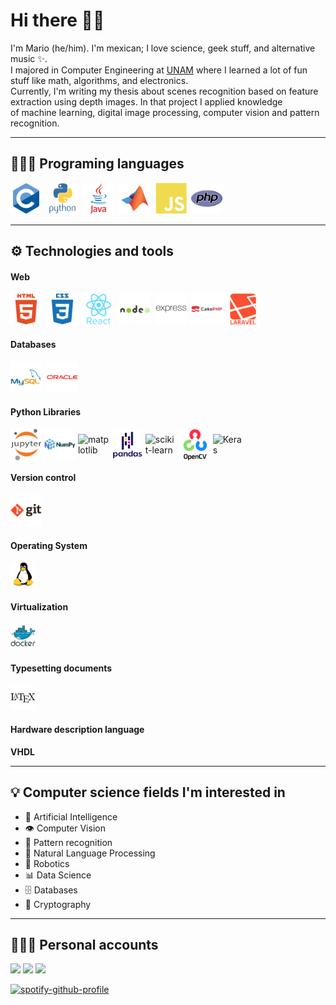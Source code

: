 # Hi there 🖖🏽

I'm Mario (he/him). I'm mexican; I love science, geek stuff, and alternative music ✨.  
I majored in Computer Engineering at [UNAM](https://www.unam.mx/) where I learned a lot of fun stuff like math, algorithms, and electronics.  
Currently, I'm writing my thesis about scenes recognition based on feature extraction using depth images. In that project I applied knowledge of machine learning, digital image processing, computer vision and pattern recognition.

---

## 🧑🏽‍💻 Programing languages
<div>
  <!--- C --->
  <img src="https://raw.githubusercontent.com/devicons/devicon/master/icons/c/c-original.svg" title="C" alt="C" width="50" height="50"/>&nbsp;
  <!--- Python --->
  <img src="https://raw.githubusercontent.com/devicons/devicon/master/icons/python/python-original-wordmark.svg" title="Python" alt="Python" width="50" height="50"/>&nbsp;
  <!--- Java --->
  <img src="https://raw.githubusercontent.com/devicons/devicon/master/icons/java/java-original-wordmark.svg" title="Java" alt="Java" width="50" height="50"/>&nbsp;
  <!--- Matlab --->
  <img src="https://raw.githubusercontent.com/devicons/devicon/master/icons/matlab/matlab-original.svg" title="Matlab" alt="Matlab" width="50" height="50"/>&nbsp;
  <!--- JavaScript --->
  <img src="https://raw.githubusercontent.com/devicons/devicon/master/icons/javascript/javascript-plain.svg" title="JavaScript" alt="JavaScript" width="50" height="50"/>&nbsp;
  <!--- PHP --->
  <img src="https://raw.githubusercontent.com/devicons/devicon/master/icons/php/php-original.svg" title="PHP" alt="PHP" width="50" height="50"/>&nbsp;
</div>

---

## ⚙️ Technologies and tools

#### Web
<div>
  <!--- HTML --->
  <img src="https://raw.githubusercontent.com/devicons/devicon/master/icons/html5/html5-plain-wordmark.svg" title="HTML" alt="HTML" width="50" height="50"/>&nbsp;
  <!--- CSS --->
  <img src="https://raw.githubusercontent.com/devicons/devicon/master/icons/css3/css3-plain-wordmark.svg"  title="CSS" alt="CSS" width="50" height="50"/>&nbsp;
  <!--- React --->
  <img src="https://raw.githubusercontent.com/devicons/devicon/master/icons/react/react-original-wordmark.svg" title="React" alt="React" width="50" height="50"/>&nbsp;
  <!--- node js --->
  <img src="https://raw.githubusercontent.com/devicons/devicon/master/icons/nodejs/nodejs-original-wordmark.svg" title="node.js" alt="node.js" width="50" height="50"/>&nbsp;
  <!--- express --->
  <img src="https://raw.githubusercontent.com/devicons/devicon/master/icons/express/express-original-wordmark.svg" title="express" alt="express" width="50" height="50"/>&nbsp;
  <!--- CakePHP --->
  <img src="https://raw.githubusercontent.com/devicons/devicon/master/icons/cakephp/cakephp-original-wordmark.svg" title="CakePHP" alt="CakePHP" width="50" height="50"/>&nbsp;
  <!--- Laravel --->
  <img src="https://raw.githubusercontent.com/devicons/devicon/master/icons/laravel/laravel-plain-wordmark.svg" title="Laravel" alt="Laravel" width="50" height="50"/>&nbsp;
</div>

#### Databases
<div>
  <!--- MySQL --->
  <img src="https://raw.githubusercontent.com/devicons/devicon/master/icons/mysql/mysql-original-wordmark.svg" title="MySQL" alt="MySQL" width="50" height="50"/>&nbsp;
  <!--- oracle --->
  <img src="https://raw.githubusercontent.com/devicons/devicon/master/icons/oracle/oracle-original.svg" title="Oracle" alt="Oracle" width="50" height="50"/>&nbsp;
</div>

#### Python Libraries
<div style="display: flex; align-items: center;">
  <!--- jupyter notebooks --->
  <img src="https://raw.githubusercontent.com/devicons/devicon/master/icons/jupyter/jupyter-original-wordmark.svg" title="jupyter" alt="jupyter" width="50" height="50"/>&nbsp;
  <!--- numpy --->
  <img src="https://raw.githubusercontent.com/devicons/devicon/master/icons/numpy/numpy-original-wordmark.svg" title="NumPy" alt="NumPy" width="50" height="50"/>&nbsp;
  <!--- matplotlib --->
  <img src="https://matplotlib.org/3.6.0/_images/sphx_glr_logos2_003_2_0x.png" title="matplotlib" alt="matplotlib" width="50"/>&nbsp;
  <!--- pandas --->
  <img src="https://raw.githubusercontent.com/devicons/devicon/master/icons/pandas/pandas-original-wordmark.svg" title="pandas" alt="pandas" width="50" height="50"/>&nbsp;
  <!--- scikit learn --->
  <img src="https://neurohive.io/wp-content/uploads/2019/06/1200px-Scikit_learn_logo_small.svg.png" title="scikit-learn" alt="scikit-learn" width="50"/>&nbsp;
  <!--- opencv --->
  <img src="https://raw.githubusercontent.com/devicons/devicon/master/icons/opencv/opencv-original-wordmark.svg" title="OpenCV" alt="OpenCV" width="50" height="50"/>&nbsp;
  <!--- keras --->
  <img src="https://victorzhou.com/static/c309c4c6a7bbdb43cf1f290786ce47ab/39600/keras-logo.png" title="Keras" alt="Keras" width="50"/>&nbsp;
</div>

#### Version control
<div>
  <!--- git --->
  <img src="https://raw.githubusercontent.com/devicons/devicon/master/icons/git/git-original-wordmark.svg" title="git" alt="git" width="50" height="50"/>&nbsp;
</div>

#### Operating System
<div>
  <!--- gnu/linux --->
  <img src="https://raw.githubusercontent.com/devicons/devicon/master/icons/linux/linux-original.svg" title="GNU/linux" alt="GNU/Linux" width="40" height="40"/>&nbsp;
</div>

#### Virtualization
<div>
  <!--- docker --->
  <img src="https://raw.githubusercontent.com/devicons/devicon/master/icons/docker/docker-original-wordmark.svg" title="docker" alt="docker" width="40" height="40"/>&nbsp;
</div>

#### Typesetting documents
<div>
  <!--- latex --->
  <img src="https://raw.githubusercontent.com/devicons/devicon/master/icons/latex/latex-original.svg" title="LaTeX" alt="LaTeX" width="40" height="40"/>&nbsp;
</div>

#### Hardware description language
**VHDL**

---


## 💡 Computer science fields I'm interested in
- 🧠 Artificial Intelligence
- 👁️ Computer Vision
- 🔎 Pattern recognition
- 📖 Natural Language Processing
- 🤖 Robotics
- 📊 Data Science
- 🗄️ Databases
- 🔐 Cryptography

---
## 🧑🏽‍🎤 Personal accounts
<a href="https://twitter.com/mio_srz"><img src="https://img.shields.io/badge/Twitter-1DA1F2?style=for-the-badge&logo=twitter&logoColor=white"></a>
<a href="https://www.linkedin.com/in/masues/"><img src="https://img.shields.io/badge/LinkedIn-0077B5?style=for-the-badge&logo=linkedin&logoColor=white"></a>
<a href="https://open.spotify.com/user/12138644771"><img src="https://img.shields.io/badge/Spotify-1DB954?style=for-the-badge&logo=spotify&logoColor=white"></a>

[![spotify-github-profile](https://spotify-github-profile.vercel.app/api/view?uid=12138644771&cover_image=true&theme=default&show_offline=false&background_color=121212)](https://spotify-github-profile.vercel.app/api/view?uid=12138644771&redirect=true)


<!--
**masues/masues** is a ✨ _special_ ✨ repository because its `README.md` (this file) appears on your GitHub profile.

Here are some ideas to get you started:

- 🔭 I’m currently working on ...
- 🌱 I’m currently learning ...
- 👯 I’m looking to collaborate on ...
- 🤔 I’m looking for help with ...
- 💬 Ask me about ...
- 📫 How to reach me: ...
- 😄 Pronouns: ...
- ⚡ Fun fact: ...
-->
